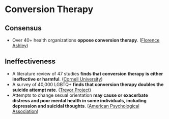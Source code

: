 # Conversion Therapy

## Consensus

* Over 40+ health organizations **oppose conversion therapy**. \([Florence Ashley](https://medium.com/@florence.ashley/list-of-professional-organisations-opposing-conversion-or-reparative-therapy-targeting-transgender-f700b4e02c4e)\)

## Ineffectiveness

* A literature review of 47 studies **finds that conversion therapy is either ineffective or harmful**. \([Cornell University](https://whatweknow.inequality.cornell.edu/topics/lgbt-equality/what-does-the-scholarly-research-say-about-whether-conversion-therapy-can-alter-sexual-orientation-without-causing-harm/)\)
* A survey of 40,000 LGBTQ+ **finds that conversion therapy doubles the suicide attempt rate**. \([Trevor Project](https://www.thetrevorproject.org/wp-content/uploads/2020/07/The-Trevor-Project-National-Survey-Results-2020.pdf#page=7)\)
* Attempts to change sexual orientation **may cause or exacerbate distress and poor mental health in some individuals, including depression and suicidal thoughts**. \([American Psychological Association](https://www.apa.org/pi/lgbt/resources/therapeutic-response.pdf#page=42)\)

